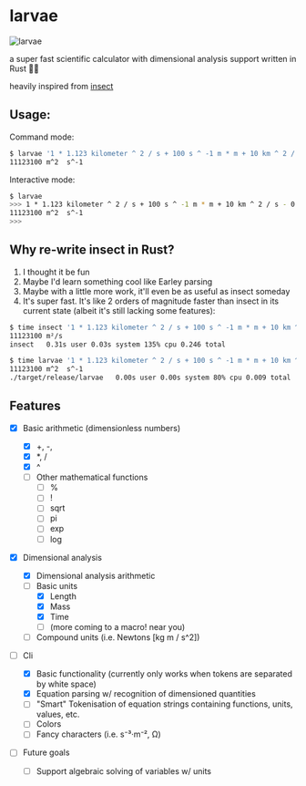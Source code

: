 # larvae

![larvae](https://gitlab.com/uploads/-/system/project/avatar/32538279/larvae.jpg?width=64)

a super fast scientific calculator with dimensional analysis support written in Rust 🦀🐛

heavily inspired from [insect](https://github.com/sharkdp/insect)

## Usage:

Command mode:

```bash
$ larvae '1 * 1.123 kilometer ^ 2 / s + 100 s ^ -1 m * m + 10 km ^ 2 / s - 0 m ^ 2 / s -> m ^ 3 / m / s'
11123100 m^2  s^-1
```

Interactive mode:

```bash
$ larvae
>>> 1 * 1.123 kilometer ^ 2 / s + 100 s ^ -1 m * m + 10 km ^ 2 / s - 0 m ^ 2 / s -> m ^ 3 / m / s
11123100 m^2  s^-1
>>>
```

## Why re-write insect in Rust?

1. I thought it be fun
2. Maybe I'd learn something cool like Earley parsing
3. Maybe with a little more work, it'll even be as useful as insect someday
4. It's super fast. It's like 2 orders of magnitude faster than insect in its current state (albeit it's still lacking some features):

```bash
$ time insect '1 * 1.123 kilometer ^ 2 / s + 100 s ^ -1 m * m + 10 km ^ 2 / s - 0 m ^ 2 / s -> m ^ 3 / m / s'
11123100 m²/s
insect   0.31s user 0.03s system 135% cpu 0.246 total

$ time larvae '1 * 1.123 kilometer ^ 2 / s + 100 s ^ -1 m * m + 10 km ^ 2 / s - 0 m ^ 2 / s -> m ^ 3 / m / s'
11123100 m^2  s^-1
./target/release/larvae   0.00s user 0.00s system 80% cpu 0.009 total
```

## Features

- [x] Basic arithmetic (dimensionless numbers)

  - [x] +, -,
  - [x] \*, /
  - [x] ^
  - [ ] Other mathematical functions
    - [ ] %
    - [ ] !
    - [ ] sqrt
    - [ ] pi
    - [ ] exp
    - [ ] log

- [x] Dimensional analysis
  - [x] Dimensional analysis arithmetic
  - [ ] Basic units
    - [x] Length
    - [x] Mass
    - [x] Time
    - [ ] (more coming to a macro! near you)
  - [ ] Compound units (i.e. Newtons [kg m / s^2])
- [ ] Cli
  - [x] Basic functionality (currently only works when tokens are separated by white space)
  - [x] Equation parsing w/ recognition of dimensioned quantities
  - [ ] "Smart" Tokenisation of equation strings containing functions, units, values, etc.
  - [ ] Colors
  - [ ] Fancy characters (i.e. s⁻³·m⁻², Ω)
- [ ] Future goals
  - [ ] Support algebraic solving of variables w/ units
